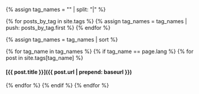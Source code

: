 {% assign tag_names = "" | split: "|"  %}

{% for posts_by_tag in site.tags %}
  {% assign tag_names = tag_names | push: posts_by_tag.first %}
{% endfor %}

{% assign tag_names = tag_names | sort %}

{% for tag_name in tag_names %}
{% if tag_name == page.lang %}
{% for post in site.tags[tag_name] %}
#### [{{ post.title }}]({{ post.url | prepend: baseurl }})
{% endfor %}
{% endif %}
{% endfor %}
